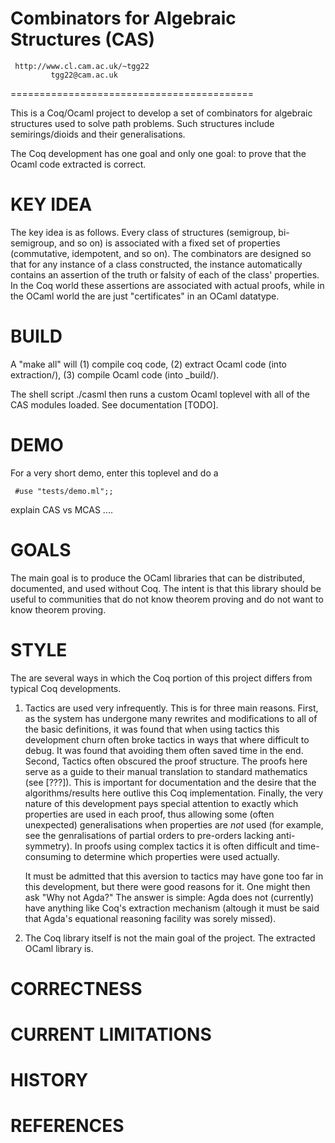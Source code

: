 
Combinators for Algebraic Structures (CAS) 
==========================================
     http://www.cl.cam.ac.uk/~tgg22
             tgg22@cam.ac.uk
==========================================

This is a Coq/Ocaml project to develop a set 
of combinators for algebraic structures used to
solve path problems.  Such structures include
semirings/dioids and their generalisations. 

The Coq development has one goal and only one goal: 
to prove that the Ocaml code extracted is correct. 

KEY IDEA 
========
The key idea is as follows. Every class of 
structures (semigroup, bi-semigroup, and so on) 
is associated with a fixed set of properties 
(commutative, idempotent, and so on). 
The combinators are designed so that for any instance 
of a class constructed, the instance automatically contains
an assertion of the truth or falsity of each of the class' 
properties.  In the Coq world these assertions are 
associated with actual proofs, while in the OCaml world
the are just "certificates" in an OCaml datatype. 

BUILD
=====
A "make all" will 
   (1) compile coq code,
   (2) extract Ocaml code (into extraction/),
   (3) compile Ocaml code (into _build/). 

The shell script ./casml then runs a custom Ocaml toplevel
with all of the CAS modules loaded. See documentation [TODO]. 


DEMO
=====
For a very short demo, enter this toplevel and do a 

     #use "tests/demo.ml";;

explain CAS vs MCAS .... 

GOALS
=====
The main goal is to produce the OCaml libraries that
can be distributed, documented, and used without Coq.
The intent is that this library should be useful to
communities that do not know theorem proving and
do not want to know theorem proving.

STYLE
=====
The are several ways in which the Coq portion of this
project differs from typical Coq developments.

1) Tactics are used very infrequently. This is for three main
   reasons.  First, as the system has undergone many rewrites
   and modifications to all of the basic definitions, it was found that
   when using tactics this development churn often broke tactics in ways that 
   where difficult to debug. It was found that avoiding them
   often saved time in the end.  Second, Tactics often 
   obscured the proof structure. The proofs here serve 
   as a guide to their manual translation to standard
   mathematics (see [???]). This is important for documentation and
   the desire that the algorithms/results here outlive this
   Coq implementation.  Finally, the very nature of this
   development pays special attention to exactly
   which properties are used in each proof, thus
   allowing some (often unexpected) generalisations
   when properties are *not* used (for example, see the genralisations
   of partial orders to pre-orders lacking anti-symmetry).
   In proofs using complex tactics it is often difficult and time-consuming to
   determine which properties were used actually.

   It must be admitted that this aversion to tactics may have
   gone too far in this development, but there were good
   reasons for it. One might then ask "Why not Agda?"
   The answer is simple: Agda does not (currently) have anything like
   Coq's extraction mechanism (altough it must be said that
   Agda's equational reasoning facility was sorely missed). 

2) The Coq library itself is not the main goal of the project.
   The extracted OCaml library is.  


CORRECTNESS
===========

CURRENT LIMITATIONS
===================

HISTORY
=======

REFERENCES
==========



